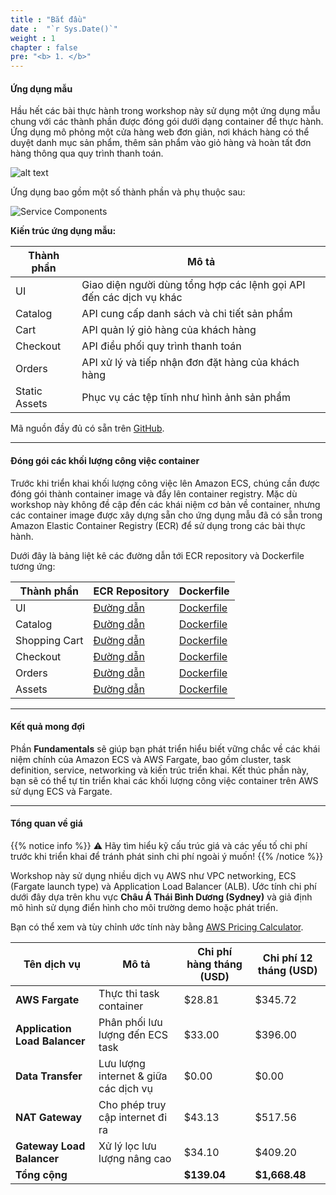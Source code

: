 ```yaml
---
title : "Bắt đầu"
date :  "`r Sys.Date()`" 
weight : 1
chapter : false
pre: "<b> 1. </b>"
---
```


#### Ứng dụng mẫu

Hầu hết các bài thực hành trong workshop này sử dụng một ứng dụng mẫu chung với các thành phần được đóng gói dưới dạng container để thực hành. Ứng dụng mô phỏng một cửa hàng web đơn giản, nơi khách hàng có thể duyệt danh mục sản phẩm, thêm sản phẩm vào giỏ hàng và hoàn tất đơn hàng thông qua quy trình thanh toán.

![alt text](/images/1-getting-started/image.png)

Ứng dụng bao gồm một số thành phần và phụ thuộc sau:

![Service Components](/images/1-getting-started/image-1.png)

**Kiến trúc ứng dụng mẫu:**

| Thành phần | Mô tả |
|------------|--------|
| UI | Giao diện người dùng tổng hợp các lệnh gọi API đến các dịch vụ khác |
| Catalog | API cung cấp danh sách và chi tiết sản phẩm |
| Cart | API quản lý giỏ hàng của khách hàng |
| Checkout | API điều phối quy trình thanh toán |
| Orders | API xử lý và tiếp nhận đơn đặt hàng của khách hàng |
| Static Assets | Phục vụ các tệp tĩnh như hình ảnh sản phẩm |

Mã nguồn đầy đủ có sẵn trên [GitHub](https://github.com/aws-containers/retail-store-sample-app).

---

#### Đóng gói các khối lượng công việc container

Trước khi triển khai khối lượng công việc lên Amazon ECS, chúng cần được đóng gói thành container image và đẩy lên container registry. Mặc dù workshop này không đề cập đến các khái niệm cơ bản về container, nhưng các container image được xây dựng sẵn cho ứng dụng mẫu đã có sẵn trong Amazon Elastic Container Registry (ECR) để sử dụng trong các bài thực hành.

Dưới đây là bảng liệt kê các đường dẫn tới ECR repository và Dockerfile tương ứng:

| Thành phần | ECR Repository | Dockerfile |
|------------|----------------|------------|
| UI | [Đường dẫn](https://gallery.ecr.aws/aws-containers/retail-store-sample-ui) | [Dockerfile](https://github.com/aws-containers/retail-store-sample-app/blob/0.8.5/src/ui/Dockerfile) |
| Catalog | [Đường dẫn](https://gallery.ecr.aws/aws-containers/retail-store-sample-catalog) | [Dockerfile](https://github.com/aws-containers/retail-store-sample-app/blob/0.8.5/src/catalog/Dockerfile) |
| Shopping Cart | [Đường dẫn](https://gallery.ecr.aws/aws-containers/retail-store-sample-cart) | [Dockerfile](https://github.com/aws-containers/retail-store-sample-app/blob/0.8.5/src/cart/Dockerfile) |
| Checkout | [Đường dẫn](https://gallery.ecr.aws/aws-containers/retail-store-sample-checkout) | [Dockerfile](https://github.com/aws-containers/retail-store-sample-app/blob/0.8.5/src/checkout/Dockerfile) |
| Orders | [Đường dẫn](https://gallery.ecr.aws/aws-containers/retail-store-sample-orders) | [Dockerfile](https://github.com/aws-containers/retail-store-sample-app/blob/0.8.5/src/orders/Dockerfile) |
| Assets | [Đường dẫn](https://gallery.ecr.aws/aws-containers/retail-store-sample-assets) | [Dockerfile](https://github.com/aws-containers/retail-store-sample-app/blob/0.8.5/src/assets/Dockerfile) |


---

#### Kết quả mong đợi

Phần **Fundamentals** sẽ giúp bạn phát triển hiểu biết vững chắc về các khái niệm chính của Amazon ECS và AWS Fargate, bao gồm cluster, task definition, service, networking và kiến trúc triển khai. Kết thúc phần này, bạn sẽ có thể tự tin triển khai các khối lượng công việc container trên AWS sử dụng ECS và Fargate.

---

#### Tổng quan về giá

{{% notice info %}}
⚠️ Hãy tìm hiểu kỹ cấu trúc giá và các yếu tố chi phí trước khi triển khai để tránh phát sinh chi phí ngoài ý muốn!
{{% /notice %}}

Workshop này sử dụng nhiều dịch vụ AWS như VPC networking, ECS (Fargate launch type) và Application Load Balancer (ALB). Ước tính chi phí dưới đây dựa trên khu vực **Châu Á Thái Bình Dương (Sydney)** và giả định mô hình sử dụng điển hình cho môi trường demo hoặc phát triển.

Bạn có thể xem và tùy chỉnh ước tính này bằng [AWS Pricing Calculator](https://calculator.aws/#/estimate?id=850c71ae0c1cbf130c921383ceb3c5907f83e46c).

| Tên dịch vụ                 | Mô tả                              | Chi phí hàng tháng (USD) | Chi phí 12 tháng (USD) |
|----------------------------|------------------------------------|---------------------------|-------------------------|
| **AWS Fargate**            | Thực thi task container            | $28.81                    | $345.72                 |
| **Application Load Balancer** | Phân phối lưu lượng đến ECS task | $33.00                    | $396.00                 |
| **Data Transfer**          | Lưu lượng internet & giữa các dịch vụ | $0.00                  | $0.00                   |
| **NAT Gateway**            | Cho phép truy cập internet đi ra   | $43.13                    | $517.56                 |
| **Gateway Load Balancer**  | Xử lý lọc lưu lượng nâng cao       | $34.10                    | $409.20                 |
| **Tổng cộng**              |                                    | **$139.04**               | **$1,668.48**           |